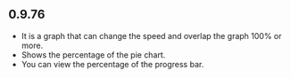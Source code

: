 ## 0.9.76

* It is a graph that can change the speed and overlap the graph 100% or more.
* Shows the percentage of the pie chart.
* You can view the percentage of the progress bar.
